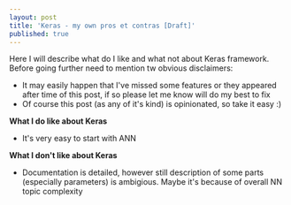 ```yaml
---
layout: post
title: 'Keras - my own pros et contras [Draft]'
published: true
---
```

Here I will describe what do I like and what not about Keras framework. Before going further need to mention tw obvious disclaimers: 
+ It may easily happen that I've missed some features or they appeared after time of this post, if so please let me know will do my best to fix
+ Of course this post (as any of it's kind) is opinionated, so take it  easy :)

**What I do like about Keras**
+ It's very easy to start with ANN

**What I don't like about Keras**
+ Documentation is detailed, however still description of some parts (especially parameters) is ambigious. Maybe it's because of overall NN topic complexity
